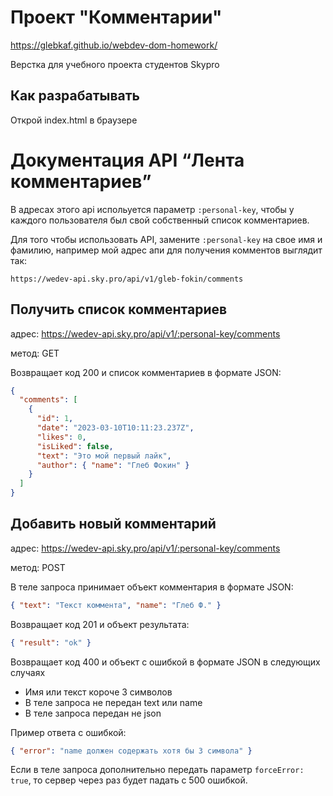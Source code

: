 # Проект "Комментарии"

https://glebkaf.github.io/webdev-dom-homework/

Верстка для учебного проекта студентов Skypro

## Как разрабатывать

Открой index.html в браузере

# Документация API “Лента комментариев”

В адресах этого api испольуется параметр `:personal-key`, чтобы у каждого пользователя был свой собственный список комментариев.

Для того чтобы использовать API, замените `:personal-key` на свое имя и фамилию, например мой адрес апи для получения комментов выглядит так:

```
https://wedev-api.sky.pro/api/v1/gleb-fokin/comments
```

## Получить список комментариев

адрес: https://wedev-api.sky.pro/api/v1/:personal-key/comments

метод: GET

Возвращает код 200 и список комментариев в формате JSON:

```json
{
  "comments": [
    {
      "id": 1,
      "date": "2023-03-10T10:11:23.237Z",
      "likes": 0,
      "isLiked": false,
      "text": "Это мой первый лайк",
      "author": { "name": "Глеб Фокин" }
    }
  ]
}
```

## Добавить новый комментарий

адрес: https://wedev-api.sky.pro/api/v1/:personal-key/comments

метод: POST

В теле запроса принимает объект комментария в формате JSON:

```json
{ "text": "Текст коммента", "name": "Глеб Ф." }
```

Возвращает код 201 и объект результата:

```json
{ "result": "ok" }
```

Возвращает код 400 и объект с ошибкой в формате JSON в следующих случаях

- Имя или текст короче 3 символов
- В теле запроса не передан text или name
- В теле запроса передан не json

Пример ответа с ошибкой:

```json
{ "error": "name должен содержать хотя бы 3 символа" }
```

Если в теле запроса дополнительно передать параметр `forceError: true`, то сервер через раз будет падать с 500 ошибкой.
